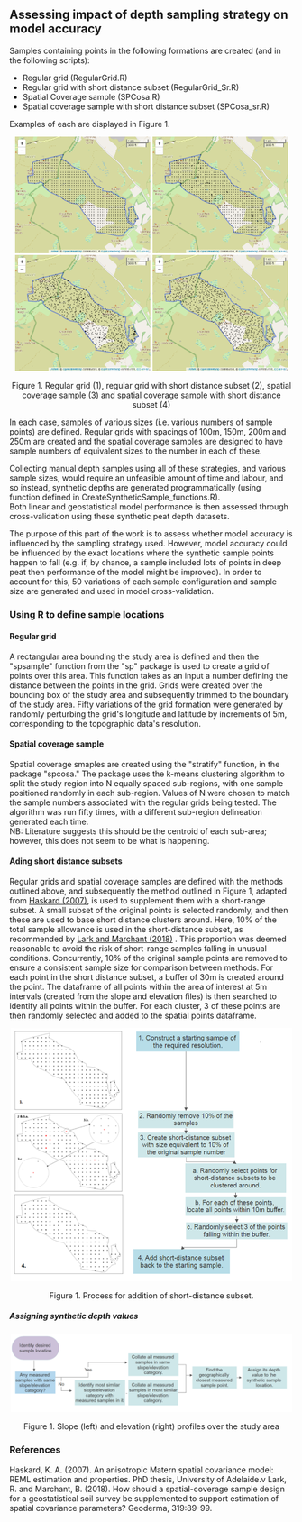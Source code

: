 ## Assessing impact of depth sampling strategy on model accuracy 
Samples containing points in the following formations are created (and in the following scripts):

* Regular grid (RegularGrid.R)
* Regular grid with short distance subset (RegularGrid_Sr.R)
* Spatial Coverage sample (SPCosa.R)
* Spatial coverage sample with short distance subset (SPCosa_sr.R)

Examples of each are displayed in Figure 1.
<p align="center">
<img src="Figs/RegularGrid_100m.png" width="240"  />  
  <img src="Figs/RegularGrid_sr_100m.png" width="240"  />  
   <img src="Figs/SPCosa_sr_100m.png" width="240"  />  
     <img src="Figs/SPCosa_100m.png" width="240"  />  
<p align="center"> Figure 1. Regular grid (1), regular grid with short distance subset (2), spatial coverage sample (3) and spatial coverage sample with short distance subset (4) <p align="center">

In each case, samples of various sizes (i.e. various numbers of sample points) are defined. Regular grids with spacings of 100m, 150m, 200m and 250m are created and the spatial coverage samples are designed to have sample numbers of equivalent sizes to the number in each of these. 

Collecting manual depth samples using all of these strategies, and various sample sizes, would require an unfeasible amount of time and labour, and so instead, synthetic depths are generated programmatically (using function defined in CreateSyntheticSample_functions.R).  
Both linear and geostatistical model performance is then assessed through cross-validation using these synthetic peat depth datasets.

The purpose of this part of the work is to assess whether model accuracy is influenced by the sampling strategy used. However, model accuracy could be influenced by the exact locations where the synthetic sample points happen to fall (e.g. if, by chance, a sample included lots of points in deep peat then performance of the model might be improved). In order to account for this, 50 variations of each sample configuration and sample size are generated and used in model cross-validation.

### Using R to define sample locations
#### Regular grid
A rectangular area bounding the study area is defined and then the "spsample" function from the "sp" package is used to create a grid of points over this area. This function takes as an input a number defining the distance between the points in the grid. Grids were created over the bounding box of the study area and subsequently trimmed to the boundary of the study area. Fifty variations of the grid formation were generated by randomly perturbing the grid's longitude and latitude by increments of 5m, corresponding to the topographic data's resolution.

#### Spatial coverage sample
Spatial coverage smaples are created using the "stratify" function, in the package "spcosa." The package uses the k-means clustering algorithm to split the study region into N equally spaced sub-regions, with one sample positioned randomly in each sub-region. Values of N were chosen to match the sample numbers associated with the regular grids being tested. The algorithm was run fifty times, with a different sub-region delineation generated each time.   
NB: Literature suggests this should be the centroid of each sub-area; however, this does not seem to be what is happening. 

#### Ading short distance subsets
Regular grids and spatial coverage samples are defined with the methods outlined above, and  subsequently the method outlined in Figure 1, adapted from [Haskard (2007)](#haskard2007), is used to supplement them with a short-range subset. A small subset of the original points is selected randomly, and then these are used to base short distance clusters around. Here, 10% of the total sample allowance is used in the short-distance subset, as recommended by [Lark and Marchant (2018)](#larkandmarchant2018) . This proportion was deemed reasonable to avoid the risk of short-range samples falling in unusual conditions. Concurrently, 10% of the original sample points are removed to ensure a consistent sample size for comparison between methods. For each point in the short distance subset, a buffer of 30m is created around the point. The dataframe of all points within the area of interest at 5m intervals (created from the slope and elevation files) is then searched to identify all points within the buffer. For each cluster, 3 of these points are then randomly selected and added to the spatial points dataframe. 

<p align="center">
<img src="Figs/200M_SR4.png" width="500"  />  
<p align="center"> Figure 1. Process for addition of short-distance subset. <p align="center">

##### Assigning synthetic depth values
<p align="center">
<img src="Figs/synthetic_data_flow2.PNG" width="500"  />  
<p align="center"> Figure 1. Slope (left) and elevation (right) profiles over the study area <p align="center">
  
  
### References
<a name="haskard2007"></a>
Haskard, K. A. (2007). An anisotropic Matern spatial covariance model: REML estimation and properties. PhD thesis, University of Adelaide.v
<a name="larkandmarchant2018"></a>
Lark, R. and Marchant, B. (2018). How should a spatial-coverage sample design for a geostatistical soil survey be supplemented to support estimation of spatial covariance parameters? Geoderma, 319:89-99.
